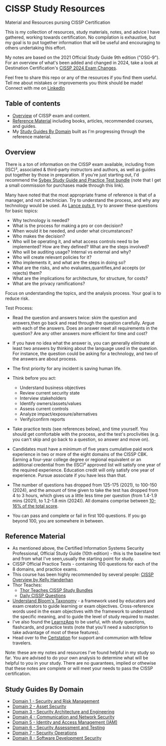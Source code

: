 # CISSP Study Resources
Material and Resources pursing CISSP Certification

This is my collection of resources, study materials, notes, and advice I have gathered, working towards certification.
No compilation is exhaustive, but my goal is to put together information that will be useful and encouraging to others undertaking this effort.

My notes are based on the 2021 Official Study Guide 9th edition ("OSG-9"). For an overview of what's been added and changed in 2024, take a look at Destination Certification's [CISSP 2024 Exam Changes](https://www.youtube.com/watch?v=TGWpwtTPexE).

Feel free to share this repo or any of the resources if you find them useful. Tell me about mistakes or improvements you think should be made!
Connect with me on [LinkedIn](https://www.linkedin.com/in/jefferywmoore/)

## Table of contents
- [Overview](#overview) of CISSP exam and content.
- [Reference Material](#reference-material) including books, articles, recommended courses, and guides.
- My [Study Guides By Domain](#my-study-guides) built as I'm progressing through the reference material.

## Overview
There is a ton of information on the CISSP exam available, including from (ISC)², associated & third-party instructors and authors, as well as guides put together by those in preparation. If you're just starting out, I'd recommend the [Sybex Study Guide and Practice Test bundle](https://amzn.to/3WpNWKM) (note that I get a small commission for purchases made through this link).

Many have noted that the most appropriate frame of reference is that of a manager, and not a technician. Try to understand the process, and why any technology would be used. As [Lance puts it](https://github.com/1337-Xtreme/awesome-CISSP-CCSP), try to answer these questions for basic topics:
- Why technology is needed?
- What is the process for making a pro or con decision?
- When would it be needed, and under what circumstances?
- Who makes the decision?
- Who will be operating it, and what access controls need to be implemented? How are they defined? What are the steps involved?
- Who will be auditing usage? Internal vs external and why?
- Who will create relevant policies for it?
- Who implements it, and what are the steps in doing so?
- What are the risks, and who evaluates,quantifies,and accepts (or rejects) them?
- What are the implications for architecture, for structure, for costs?
- What are the privacy ramifications?

Focus on understanding the topics, and the analysis process. Your goal is to reduce risk.

Test Process:
- Read the question and answers twice: skim the question and answers,then go back and read through the question carefully. Argue with each of the answers. Does an answer meet all requirements in the question? Are any other answers more efficient for time and cost?
- If you have no idea what the answer is, you can generally eliminate at least two answers by thinking about the language used in the question. For instance, the question could be asking for a technology, and two of the answers are about process.
- The first priority for any incident is saving human life.
- Think before you act: 
  - Understand business objectives
  - Review current security state
  - Interview stakeholders
  - Identify owners/assets/values
  - Assess current controls
  - Analyze impact/exposure/alternatives
  - Verify/confirm reports

- Take practice tests (see references below), and time yourself. You should get comfortable with the process, and the test's proclivities (e.g. you can't skip and go back to a question, so answer and move on).
- Candidates must have a minimum of five years cumulative paid work experience in two or more of the eight domains of the CISSP CBK. Earning a four-year college degree or regional equivalent or an additional credential from the (ISC)² approved list will satisfy one year of the required experience. Education credit will only satisfy one year of experience. Pursue associate if you have less than that.

- The number of questions has dropped from 125-175 (2021), to 100-150 (2024), and the amount of time given to take the test has dropped from 4 to 3 hours, which gives us a little less time per question (from 1.4-1.9 mins (2021), to 1.2-1.8 min (2024)). All domains comprise between [10-16% of the total score](https://www.isc2.org/Insights/2023/11/Changes-to-CISSP-Exam-Weighting).
 
- You can pass and complete or fail in first 100 questions. If you go beyond 100, you are somewhere in between.

## Reference Material
- As mentioned above, the Certified Information Systems Security Professional, Official Study Guide (10th edition) - this is the baseline text and from what I've seen,usually the starting point for study.
- CISSP Official Practice Tests - containing 100 questions for each of the 8 domains, and practice exams.
- This course has been highly recommended by several people: [CISSP Overview by Kelly Handerhan](https://app.cybrary.it/immersive/12270505/activity/61891)
- Thor Teaches:
  - [Thor Teaches CISSP Study Bundles](https://thorteaches.com/cissp/)
  - [Daily CISSP Questions](https://thorteaches.com/free-daily-cissp-questions/)
- [Understand Bloom's Taxonomy](https://www.bloomstaxonomy.net/) - a framework used by educators and exam creators to guide learning or exam objectives. Cross-reference words used in the exam objectives with the framework to understand the specific meaning, and to guide the level of study required to master.
- I've also found the [LearnzApp](https://www.learnzapp.com/apps/cissp/) to be useful, with study questions, flashcards, and practice tests (note that you'll need a subscription to take advantage of most of these features).
- Head over to the [Certstation](https://discord.gg/certstation) for support and communion with fellow travelers.

Note: these are my notes and resources I've found helpful in my study so far. You are advised to do your own analysis to determine what will be helpful to you in your study. There are no guarantees, implied or othewise that these notes are complete or will meet your needs to pass the CISSP certification.

## Study Guides By Domain
- [Domain 1 - Security and Risk Management](CISSP-Domain-1-Objectives.md)
- [Domain 2 - Asset Security](CISSP-Domain-2-Objectives.md)
- [Domain 3 - Security Architecture and Engineering](CISSP-Domain-3-Objectives.md) 
- [Domain 4 - Communication and Network Security](CISSP-Domain-4-Objectives.md) 
- [Domain 5 - Identity and Access Management (IAM)](CISSP-Domain-5-Objectives.md) 
- [Domain 6 - Security Assessment and Testing](CISSP-Domain-6-Objectives.md)
- [Domain 7 - Security Operations](CISSP-Domain-7-Objectives.md)
- [Domain 8 - Software Development Security](CISSP-Domain-8-Objectives.md)

